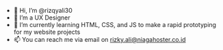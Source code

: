 - 👋 Hi, I’m @rizqyali30
- 👀 I’m a UX Designer
- 🌱 I’m currently learning HTML, CSS, and JS to make a rapid prototyping for my website projects
- 📫 You can reach me via email on rizky.ali@niagahoster.co.id

<!---
rizqyali30/rizqyali30 is a ✨ special ✨ repository because its `README.md` (this file) appears on your GitHub profile.
You can click the Preview link to take a look at your changes.
--->

